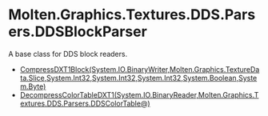 ﻿  
# Molten.Graphics.Textures.DDS.Parsers.DDSBlockParser
A base class for DDS block readers.
  
*  [CompressDXT1Block(System.IO.BinaryWriter,Molten.Graphics.TextureData.Slice,System.Int32,System.Int32,System.Int32,System.Boolean,System.Byte)](docs/Molten.Render/Molten/Graphics/Textures/DDS/Parsers/DDSBlockParser/CompressDXT1Block.md)  
*  [DecompressColorTableDXT1(System.IO.BinaryReader,Molten.Graphics.Textures.DDS.Parsers.DDSColorTable@)](docs/Molten.Render/Molten/Graphics/Textures/DDS/Parsers/DDSBlockParser/DecompressColorTableDXT1.md)